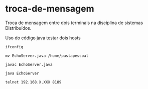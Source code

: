 # troca-de-mensagem

Troca de mensagem entre dois terminais na disciplina de  sistemas Distribuídos. 

Uso do código java testar dois hosts

```
ifconfig
```

```
mv EchoServer.java /home/pastapessoal
```

```
javac EchoServer.java
```

```
java EchoServer
```

```
telnet 192.168.X.XXX 8189
```

